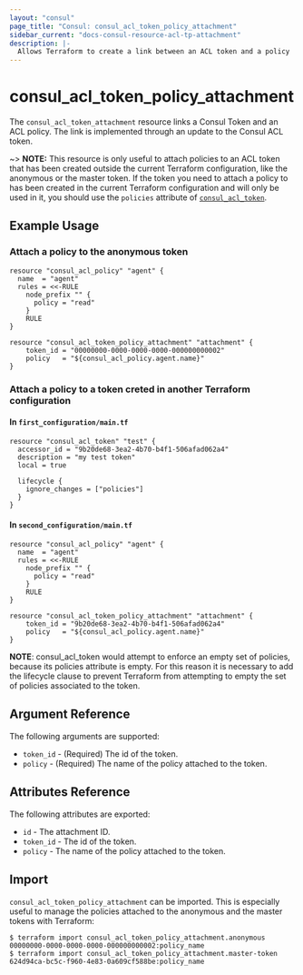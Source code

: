 ```yaml
---
layout: "consul"
page_title: "Consul: consul_acl_token_policy_attachment"
sidebar_current: "docs-consul-resource-acl-tp-attachment"
description: |-
  Allows Terraform to create a link between an ACL token and a policy
---
```


# consul_acl_token_policy_attachment

The `consul_acl_token_attachment` resource links a Consul Token and an ACL
policy. The link is implemented through an update to the Consul ACL token.

~> **NOTE:** This resource is only useful to attach policies to an ACL token
that has been created outside the current Terraform configuration, like the
anonymous or the master token. If the token you need to attach a policy to has
been created in the current Terraform configuration and will only be used in it,
you should use the `policies` attribute of [`consul_acl_token`](/docs/providers/consul/r/acl_token.html).

## Example Usage

### Attach a policy to the anonymous token

```hcl
resource "consul_acl_policy" "agent" {
  name  = "agent"
  rules = <<-RULE
    node_prefix "" {
      policy = "read"
    }
    RULE
}

resource "consul_acl_token_policy_attachment" "attachment" {
    token_id = "00000000-0000-0000-0000-000000000002"
    policy   = "${consul_acl_policy.agent.name}"
}
```

### Attach a policy to a token creted in another Terraform configuration

#### In `first_configuration/main.tf`

```hcl
resource "consul_acl_token" "test" {
  accessor_id = "9b20de68-3ea2-4b70-b4f1-506afad062a4"
  description = "my test token"
  local = true

  lifecycle {
    ignore_changes = ["policies"]
  }
}
```

#### In `second_configuration/main.tf`

```hcl
resource "consul_acl_policy" "agent" {
  name  = "agent"
  rules = <<-RULE
    node_prefix "" {
      policy = "read"
    }
    RULE
}

resource "consul_acl_token_policy_attachment" "attachment" {
    token_id = "9b20de68-3ea2-4b70-b4f1-506afad062a4"
    policy   = "${consul_acl_policy.agent.name}"
}
```
**NOTE**: consul_acl_token would attempt to enforce an empty set of policies,
because its policies attribute is empty. For this reason it is necessary to add
the lifecycle clause to prevent Terraform from attempting to empty the set of
policies associated to the token.

## Argument Reference

The following arguments are supported:

* `token_id` - (Required) The id of the token.
* `policy` - (Required) The name of the policy attached to the token.

## Attributes Reference

The following attributes are exported:

* `id` - The attachment ID.
* `token_id` - The id of the token.
* `policy` - The name of the policy attached to the token.


## Import

`consul_acl_token_policy_attachment` can be imported. This is especially useful to manage the
policies attached to the anonymous and the master tokens with Terraform:

```
$ terraform import consul_acl_token_policy_attachment.anonymous 00000000-0000-0000-0000-000000000002:policy_name
$ terraform import consul_acl_token_policy_attachment.master-token 624d94ca-bc5c-f960-4e83-0a609cf588be:policy_name
```

